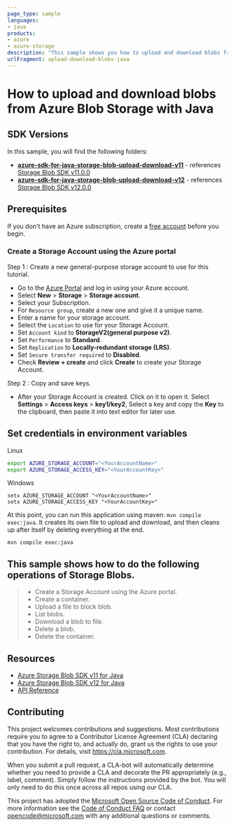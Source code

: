 ```yaml
---
page_type: sample
languages: 
- java
products:
- azure
- azure-storage
description: "This sample shows you how to upload and download blobs from Azure Blob Storage with Java."
urlFragment: upload-download-blobs-java
---
```


# How to upload and download blobs from Azure Blob Storage with Java

## SDK Versions
In this sample, you will find the following folders:
* **[azure-sdk-for-java-storage-blob-upload-download-v11][azure-sdk-blob-v11-folder]** - references [Storage Blob SDK v11.0.0][SDK-v11]
* **[azure-sdk-for-java-storage-blob-upload-download-v12][azure-sdk-blob-v12-folder]** - references [Storage Blob SDK v12.0.0][SDK-v12]

## Prerequisites
If you don't have an Azure subscription, create a [free account] before you begin.

### Create a Storage Account using the Azure portal

Step 1 : Create a new general-purpose storage account to use for this tutorial.

*  Go to the [Azure Portal] and log in using your Azure account.
*  Select **New** > **Storage** > **Storage account**.
*  Select your Subscription.
*  For `Resource group`, create a new one and give it a unique name.
*  Enter a name for your storage account.
*  Select the `Location` to use for your Storage Account.
*  Set `Account kind` to **StorageV2(general purpose v2)**.
*  Set `Performance` to **Standard**.
*  Set `Replication` to **Locally-redundant storage (LRS)**.
*  Set `Secure transfer required` to **Disabled**.
*  Check **Review + create** and click **Create** to create your Storage Account.

Step 2 : Copy and save keys.

 * After your Storage Account is created. Click on it to open it. Select **Settings** > **Access keys** > **key1/key2**, Select a key and copy the **Key** to the clipboard, then paste it into text editor for later use.

## Set credentials in environment variables 

Linux
``` bash
export AZURE_STORAGE_ACCOUNT="<YourAccountName>"
export AZURE_STORAGE_ACCESS_KEY="<YourAccountKey>"
```

Windows
```
setx AZURE_STORAGE_ACCOUNT "<YourAccountName>"
setx AZURE_STORAGE_ACCESS_KEY "<YourAccountKey>"
```

At this point, you can run this application using maven: `mvn compile exec:java`. It creates its own file to upload and download, and then cleans up after itself by deleting everything at the end.

```
mvn compile exec:java
```

## This sample shows how to do the following operations of Storage Blobs. 

> * Create a Storage Account using the Azure portal.
> * Create a container.
> * Upload a file to block blob.
> * List blobs.
> * Download a blob to file.
> * Delete a blob.
> * Delete the container.

## Resources

* [Azure Storage Blob SDK v11 for Java][SDK-v11]
* [Azure Storage Blob SDK v12 for Java][SDK-v12]
* [API Reference][API Reference]

## Contributing

This project welcomes contributions and suggestions.  Most contributions require you to agree to a
Contributor License Agreement (CLA) declaring that you have the right to, and actually do, grant us
the rights to use your contribution. For details, visit https://cla.microsoft.com.

When you submit a pull request, a CLA-bot will automatically determine whether you need to provide
a CLA and decorate the PR appropriately (e.g., label, comment). Simply follow the instructions
provided by the bot. You will only need to do this once across all repos using our CLA.

This project has adopted the [Microsoft Open Source Code of Conduct].
For more information see the [Code of Conduct FAQ] or
contact [opencode@microsoft.com] with any additional questions or comments.

<!-- LINKS -->
[azure-sdk-blob-v11-folder]: https://github.com/Azure-Samples/azure-sdk-for-java-storage-blob-upload-download/tree/master/azure-sdk-for-java-storage-blob-upload-download-v11
[azure-sdk-blob-v12-folder]: https://github.com/Azure-Samples/azure-sdk-for-java-storage-blob-upload-download/tree/master/azure-sdk-for-java-storage-blob-upload-download-v12
[free account]: https://azure.microsoft.com/free/?WT.mc_id=A261C142F
[Azure Portal]: https://portal.azure.com
[SDK-v11]: https://search.maven.org/artifact/com.microsoft.azure/azure-storage-blob/11.0.0/jar
[SDK-v12]: https://search.maven.org/artifact/com.azure/azure-storage-blob/12.0.0/jar
[API Reference]: http://azure.github.io/azure-sdk-for-java/
[Microsoft Open Source Code of Conduct]: https://opensource.microsoft.com/codeofconduct/
[Code of Conduct FAQ]: https://opensource.microsoft.com/codeofconduct/faq/
[opencode@microsoft.com]: mailto:opencode@microsoft.com